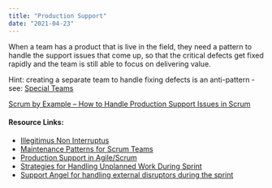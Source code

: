 ```yaml
---
title: "Production Support"
date: "2021-04-23"
---
```


When a team has a product that is live in the field, they need a pattern to handle the support issues that come up, so that the critical defects get fixed rapidly and the team is still able to focus on delivering value.

Hint: creating a separate team to handle fixing defects is an anti-pattern - see: [Special Teams](/glossary/special-teams)

[Scrum by Example – How to Handle Production Support Issues in Scrum](/blog/scrum-production-support.html)

#### Resource Links:

- [Illegitimus Non Interruptus](https://sites.google.com/a/scrumplop.org/published-patterns/product-organization-pattern-language/illegitimus-non-interruptus)
- [Maintenance Patterns for Scrum Teams](https://www.agilecoachjournal.com/2018-12-18/maintenance-patterns-for-scrum-teams)
- [Production Support in Agile/Scrum](https://www.extremeuncertainty.com/production-support-agile-scrum/)
- [Strategies for Handling Unplanned Work During Sprint](https://medium.com/agilelab/strategies-for-handling-unplanned-work-during-sprint-2f89697509ff)
- [Support Angel for handling external disruptors during the sprint](https://scrumsaturday.com/2021/01/16/support-angel/)

